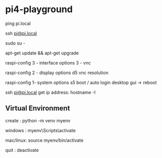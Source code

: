 # pi4-playground

ping pi.local

ssh pi@pi.local

sudo su -

apt-get update && apt-get upgrade

raspi-config
3 - interface options
3 - vnc 

raspi-config 
2 - display options
d5 vnc resolution

raspi-config 
1- system options
s5 boot / auto login
desktop gui -> reboot

ssh pi@pi.local
get ip address: 
hostname -I

## Virtual Environment

create : python -m venv myenv

windows : myenv\Scripts\activate

mac/linux: source myenv/bin/activate

quit : deactivate